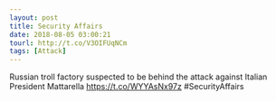 ```yaml
---
layout: post
title: Security Affairs
date: 2018-08-05 03:00:21
tourl: http://t.co/V3OIFUqNCm
tags: [Attack]
---
```

Russian troll factory suspected to be behind the attack against Italian President Mattarella  https://t.co/WYYAsNx97z #SecurityAffairs